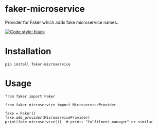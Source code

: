 # faker-microservice

Provider for Faker which adds fake microservice names.

[![Code style: black](https://img.shields.io/badge/code%20style-black-000000.svg)](https://github.com/ambv/black)

# Installation

    pip install faker-microservice

# Usage

    from faker import Faker

    from faker_microservice import MicroserviceProvider

    fake = Faker()
    fake.add_provider(MicroserviceProvider)
    print(fake.microservice())  # prints "fulfilment_manager" or similar

